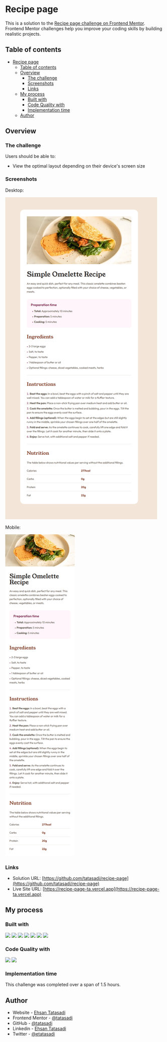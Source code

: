# Recipe page

This is a solution to the [Recipe page challenge on Frontend Mentor](https://www.frontendmentor.io/challenges/recipe-page-KiTsR8QQKm). Frontend Mentor challenges help you improve your coding skills by building realistic projects.

## Table of contents

- [Recipe page](#recipe-page)
  - [Table of contents](#table-of-contents)
  - [Overview](#overview)
    - [The challenge](#the-challenge)
    - [Screenshots](#screenshots)
    - [Links](#links)
  - [My process](#my-process)
    - [Built with](#built-with)
    - [Code Quality with](#code-quality-with)
    - [Implementation time](#implementation-time)
  - [Author](#author)

## Overview

### The challenge

Users should be able to:

- View the optimal layout depending on their device's screen size

### Screenshots

Desktop:

![](./screenshot1.png)

Mobile:

![](./screenshot2.png)

### Links

- Solution URL: [https://github.com/tatasadi/recipe-page](https://github.com/tatasadi/recipe-page)
- Live Site URL: [https://recipe-page-ta.vercel.app](https://recipe-page-ta.vercel.app)

## My process

### Built with

![](https://img.shields.io/badge/HTML5-fff?style=for-the-badge&logo=HTML5&logoColor=fff&color=E34F26) ![](https://img.shields.io/badge/CSS3-fff?style=for-the-badge&logo=CSS3&logoColor=fff&color=29a4d9) ![](https://img.shields.io/badge/TypeScript-fff?style=for-the-badge&logo=TypeScript&logoColor=fff&color=2f74c0) ![](https://img.shields.io/badge/git-fff?style=for-the-badge&logo=git&logoColor=fff&color=e94e31)
![](https://img.shields.io/badge/React-fff?style=for-the-badge&logo=React&logoColor=000&color=5ed3f3) ![](https://img.shields.io/badge/Next.JS-fff?style=for-the-badge&logo=next.js&logoColor=fff&color=000) ![](https://img.shields.io/badge/tailwindcss-fff?style=for-the-badge&logo=tailwindcss&logoColor=fff&color=15b8c5)

### Code Quality with

![](https://img.shields.io/badge/eslint-fff?style=for-the-badge&logo=eslint&logoColor=fff&color=4930bd) ![](https://img.shields.io/badge/prettier-fff?style=for-the-badge&logo=prettier&logoColor=000&color=f3ae42)

### Implementation time

This challenge was completed over a span of 1.5 hours.

## Author

- Website - [Ehsan Tatasadi](https://ehsan.tatasadi.com)
- Frontend Mentor - [@tatasadi](https://www.frontendmentor.io/profile/tatasadi)
- GitHub - [@tatasadi](https://github.com/tatasadi)
- Linkedin - [Ehsan Tatasadi](https://www.linkedin.com/in/ehsan-tatasadi-2161a433)
- Twitter - [@etatasadi](https://twitter.com/etatasadi)
